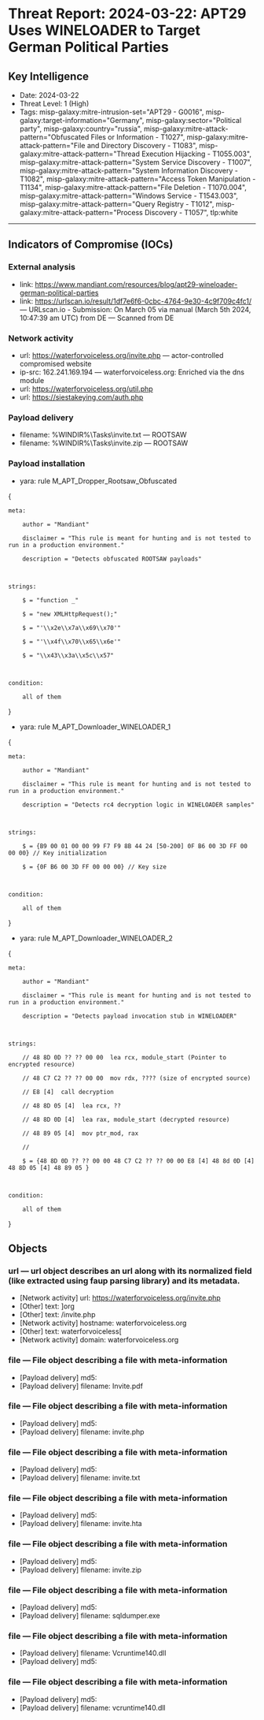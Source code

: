 # Threat Report: 2024-03-22: APT29 Uses WINELOADER to Target German Political Parties


## Key Intelligence
* Date: 2024-03-22
* Threat Level: 1 (High)
* Tags: misp-galaxy:mitre-intrusion-set="APT29 - G0016", misp-galaxy:target-information="Germany", misp-galaxy:sector="Political party", misp-galaxy:country="russia", misp-galaxy:mitre-attack-pattern="Obfuscated Files or Information - T1027", misp-galaxy:mitre-attack-pattern="File and Directory Discovery - T1083", misp-galaxy:mitre-attack-pattern="Thread Execution Hijacking - T1055.003", misp-galaxy:mitre-attack-pattern="System Service Discovery - T1007", misp-galaxy:mitre-attack-pattern="System Information Discovery - T1082", misp-galaxy:mitre-attack-pattern="Access Token Manipulation - T1134", misp-galaxy:mitre-attack-pattern="File Deletion - T1070.004", misp-galaxy:mitre-attack-pattern="Windows Service - T1543.003", misp-galaxy:mitre-attack-pattern="Query Registry - T1012", misp-galaxy:mitre-attack-pattern="Process Discovery - T1057", tlp:white

---

## Indicators of Compromise (IOCs)
### External analysis
* link: https://www.mandiant.com/resources/blog/apt29-wineloader-german-political-parties
* link: https://urlscan.io/result/1df7e6f6-0cbc-4764-9e30-4c9f709c4fc1/ — URLscan.io - Submission: On March 05 via manual (March 5th 2024, 10:47:39 am UTC) from DE  — Scanned from DE

### Network activity
* url: https://waterforvoiceless.org/invite.php — actor-controlled compromised website
* ip-src: 162.241.169.194 — waterforvoiceless.org: Enriched via the dns module
* url: https://waterforvoiceless.org/util.php
* url: https://siestakeying.com/auth.php

### Payload delivery
* filename: %WINDIR%\Tasks\invite.txt — ROOTSAW
* filename: %WINDIR%\Tasks\invite.zip — ROOTSAW

### Payload installation
* yara: rule M_APT_Dropper_Rootsaw_Obfuscated

{

    meta:

        author = "Mandiant"

        disclaimer = "This rule is meant for hunting and is not tested to run in a production environment."

        description = "Detects obfuscated ROOTSAW payloads"

 

    strings:

        $ = "function _"

        $ = "new XMLHttpRequest();"

        $ = "'\\x2e\\x7a\\x69\\x70'"

        $ = "'\\x4f\\x70\\x65\\x6e'"

        $ = "\\x43\\x3a\\x5c\\x57"

 

    condition: 

        all of them

}
* yara: rule M_APT_Downloader_WINELOADER_1

{

    meta:

        author = "Mandiant"

        disclaimer = "This rule is meant for hunting and is not tested to run in a production environment."

        description = "Detects rc4 decryption logic in WINELOADER samples"

 

    strings:

        $ = {B9 00 01 00 00 99 F7 F9 8B 44 24 [50-200] 0F B6 00 3D FF 00 00 00} // Key initialization

        $ = {0F B6 00 3D FF 00 00 00} // Key size

 

    condition:

        all of them

 

}
* yara: rule M_APT_Downloader_WINELOADER_2

{

    meta:

        author = "Mandiant"

        disclaimer = "This rule is meant for hunting and is not tested to run in a production environment."

        description = "Detects payload invocation stub in WINELOADER"

 

    strings:

        // 48 8D 0D ?? ?? 00 00  lea rcx, module_start (Pointer to encrypted resource)

        // 48 C7 C2 ?? ?? 00 00  mov rdx, ???? (size of encrypted source)

        // E8 [4]  call decryption

        // 48 8D 05 [4]  lea rcx, ??

        // 48 8D 0D [4]  lea rax, module_start (decrypted resource)

        // 48 89 05 [4]  mov ptr_mod, rax

        //

        $ = {48 8D 0D ?? ?? 00 00 48 C7 C2 ?? ?? 00 00 E8 [4] 48 8d 0D [4] 48 8D 05 [4] 48 89 05 }

 

    condition:

        all of them

}

## Objects
### url — url object describes an url along with its normalized field (like extracted using faup parsing library) and its metadata.
* [Network activity] url: https://waterforvoiceless.org/invite.php
* [Other] text: ]org
* [Other] text: /invite.php
* [Network activity] hostname: waterforvoiceless.org
* [Other] text: waterforvoiceless[
* [Network activity] domain: waterforvoiceless.org

### file — File object describing a file with meta-information
* [Payload delivery] md5: <md5>
* [Payload delivery] filename: Invite.pdf

### file — File object describing a file with meta-information
* [Payload delivery] md5: <md5>
* [Payload delivery] filename: invite.php

### file — File object describing a file with meta-information
* [Payload delivery] md5: <md5>
* [Payload delivery] filename: invite.txt

### file — File object describing a file with meta-information
* [Payload delivery] md5: <md5>
* [Payload delivery] filename: invite.hta

### file — File object describing a file with meta-information
* [Payload delivery] md5: <md5>
* [Payload delivery] filename: invite.zip

### file — File object describing a file with meta-information
* [Payload delivery] md5: <md5>
* [Payload delivery] filename: sqldumper.exe

### file — File object describing a file with meta-information
* [Payload delivery] filename: Vcruntime140.dll
* [Payload delivery] md5: <md5>

### file — File object describing a file with meta-information
* [Payload delivery] md5: <md5>
* [Payload delivery] filename: vcruntime140.dll
